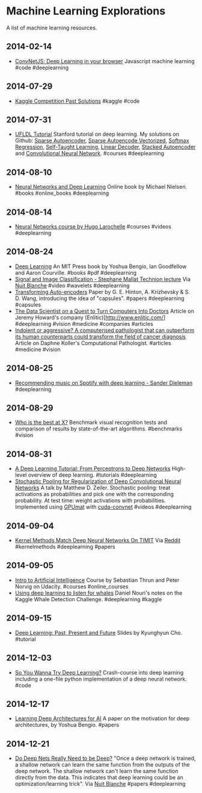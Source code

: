 Machine Learning Explorations
===
A list of machine learning resources.

2014-02-14
---
- [ConvNetJS: Deep Learning in your browser](http://cs.stanford.edu/people/karpathy/convnetjs/) Javascript machine learning #code #deeplearning

2014-07-29
---
- [Kaggle Competition Past Solutions](http://www.chioka.in/kaggle-competition-solutions/) #kaggle #code

2014-07-31
---
- [UFLDL Tutorial](http://ufldl.stanford.edu/wiki/index.php/UFLDL_Tutorial) Stanford tutorial on deep learning. My solutions on Github: [Sparse Autoencoder](https://github.com/steven2358/SparseAutoencoder), [Sparse Autoencode Vectorized](https://github.com/steven2358/SparseAutoencoderVectorized), [Softmax Regression](https://github.com/steven2358/SoftmaxRegression), [Self-Taught Learning](https://github.com/steven2358/SelfTaughtLearning), [Linear Decoder](https://github.com/steven2358/LinearDecoder), [Stacked Autoencoder](https://github.com/steven2358/StackedAutoencoder) and [Convolutional Neural Network](https://github.com/steven2358/cnn_ufldl). #courses #deeplearning

2014-08-10
---
- [Neural Networks and Deep Learning](http://neuralnetworksanddeeplearning.com/) Online book by Michael Nielsen. #books #online_books #deeplearning

2014-08-14
---
- [Neural Networks course by Hugo Larochelle](http://info.usherbrooke.ca/hlarochelle/neural_networks/content.html) #courses #videos #deeplearning

2014-08-24
---
- [Deep Learning](http://www.iro.umontreal.ca/~bengioy/dlbook/) An MIT Press book by Yoshua Bengio, Ian Goodfellow and Aaron Courville. #books #pdf #deeplearning
- [Signal and Image Classification - Stephane Mallat Technion lecture](https://www.youtube.com/watch?v=wHhYvtnY2zI) Via [Nuit Blanche](http://nuit-blanche.blogspot.fr/2014/08/saturday-morning-video-signal-and-image.html) #video #wavelets #deeplearning
- [Transforming Auto-encoders](http://www.cs.toronto.edu/~fritz/absps/transauto6.pdf) Paper by G. E. Hinton, A. Krizhevsky & S. D. Wang, introducing the idea of "capsules". #papers #deeplearning #capsules
- [The Data Scientist on a Quest to Turn Computers Into Doctors](http://www.wired.com/2014/08/enlitic/) Article on Jeremy Howard's company (Enlitic)[http://www.enlitic.com/] #deeplearning #vision #medicine #companies #articles
- [Indolent or aggressive? A computerised pathologist that can outperform its human counterparts could transform the field of cancer diagnosis](http://www.economist.com/node/21540387) Article on Daphne Koller's Computational Pathologist. #articles #medicine #vision

2014-08-25
---
- [Recommending music on Spotify with deep learning - Sander Dieleman](http://benanne.github.io/2014/08/05/spotify-cnns.html) #deeplearning

2014-08-29
---
- [Who is the best at X?](http://rodrigob.github.io/are_we_there_yet/build/) Benchmark visual recognition tests and comparison of results by state-of-the-art algorithms. #benchmarks #vision

2014-08-31
---
- [A Deep Learning Tutorial: From Perceptrons to Deep Networks](http://www.toptal.com/machine-learning/an-introduction-to-deep-learning-from-perceptrons-to-deep-networks) High-level overview of deep learning. #tutorials #deeplearning
- [Stochastic Pooling for Regularization of Deep Convolutional Neural Networks](http://techtalks.tv/talks/stochastic-pooling-for-regularization-of-deep-convolutional-neural-networks/58106/) A talk by Matthew D. Zeiler. Stochastic pooling: treat activations as probabilities and pick one with the corresponding probability. At test time: weight activations with probabilities. Implemented using [GPUmat](https://sourceforge.net/projects/gpumat/) with [cuda-convnet](https://code.google.com/p/cuda-convnet/) #videos #deeplearning

2014-09-04
---
- [Kernel Methods Match Deep Neural Networks On TIMIT](http://www.ifp.illinois.edu/~huang146/papers/Kernel_DNN_ICASSP2014.pdf) Via [Reddit](http://www.reddit.com/r/MachineLearning/comments/2fbw7i/kernel_methods_match_deep_neural_networks_on_timit/) #kernelmethods #deeplearning #papers

2014-09-05
---
- [Intro to Artificial Intelligence](https://www.udacity.com/course/cs271) Course by Sebastian Thrun and Peter Norvig on Udacity. #courses #online_courses
- [Using deep learning to listen for whales](http://danielnouri.org/notes/2014/01/10/using-deep-learning-to-listen-for-whales/) Daniel Nouri's notes on the Kaggle Whale Detection Challenge. #deeplearning #kaggle 

2014-09-15
---
- [Deep Learning: Past, Present and Future](https://drive.google.com/file/d/0B16RwCMQqrtdb05qdDFnSXprM0E/view?sle=true) Slides by Kyunghyun Cho. #tutorial

2014-12-03
---
- [So You Wanna Try Deep Learning?](http://snippyhollow.github.io/blog/2014/08/09/so-you-wanna-try-deep-learning/) Crash-course into deep learning including a one-file python implementation of a deep neural network. #code

2014-12-17
---
- [Learning Deep Architectures for AI](http://www.iro.umontreal.ca/~bengioy/papers/ftml.pdf) A paper on the motivation for deep architectures, by Yoshua Bengio. #papers

2014-12-21
---
- [Do Deep Nets Really Need to be Deep?](http://arxiv.org/abs/1312.6184) "Once a deep network is trained, a shallow network can learn the same function from the outputs of the deep network. The shallow network can't learn the same function directly from the data. This indicates that deep learning could be an optimization/learning trick". Via [Nuit Blanche](http://nuit-blanche.blogspot.com.es/2014/12/sunday-morning-insight-regularization.html) #papers #deeplearning
